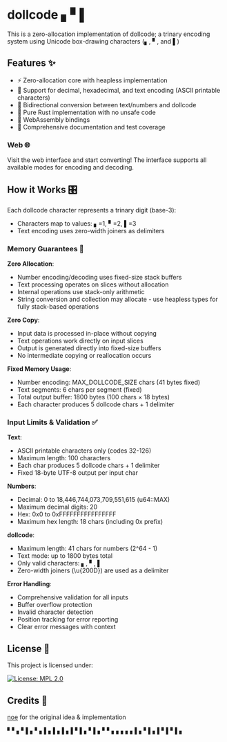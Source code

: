 # dollcode ▖▘▌

This is a zero-allocation implementation of dollcode; a trinary encoding system using Unicode box-drawing characters (▖, ▘, and ▌)

## Features ✨

* ⚡ Zero-allocation core with heapless implementation
* 🔢 Support for decimal, hexadecimal, and text encoding (ASCII printable characters)
* 🔄 Bidirectional conversion between text/numbers and dollcode
* 🦀 Pure Rust implementation with no unsafe code
* 🔗 WebAssembly bindings
* 📝 Comprehensive documentation and test coverage

### Web 🌐

Visit the web interface and start converting! The interface supports all available modes for encoding and decoding.

## How it Works 🎛️

Each dollcode character represents a trinary digit (base-3):
* Characters map to values: ▖=1, ▘=2, ▌=3
* Text encoding uses zero-width joiners as delimiters

### Memory Guarantees 🤝

**Zero Allocation**:
* Number encoding/decoding uses fixed-size stack buffers
* Text processing operates on slices without allocation
* Internal operations use stack-only arithmetic
* String conversion and collection may allocate - use heapless types for fully stack-based operations

**Zero Copy**:
* Input data is processed in-place without copying
* Text operations work directly on input slices
* Output is generated directly into fixed-size buffers
* No intermediate copying or reallocation occurs

**Fixed Memory Usage**:
* Number encoding: MAX_DOLLCODE_SIZE chars (41 bytes fixed)
* Text segments: 6 chars per segment (fixed)
* Total output buffer: 1800 bytes (100 chars × 18 bytes)
* Each character produces 5 dollcode chars + 1 delimiter

### Input Limits & Validation ✅

**Text**:
* ASCII printable characters only (codes 32-126)
* Maximum length: 100 characters
* Each char produces 5 dollcode chars + 1 delimiter
* Fixed 18-byte UTF-8 output per input char

**Numbers**:
* Decimal: 0 to 18,446,744,073,709,551,615 (u64::MAX)
* Maximum decimal digits: 20
* Hex: 0x0 to 0xFFFFFFFFFFFFFFFF
* Maximum hex length: 18 chars (including 0x prefix)

**dollcode**:
* Maximum length: 41 chars for numbers (2^64 - 1)
* Text mode: up to 1800 bytes total
* Only valid characters: ▖, ▘, ▌
* Zero-width joiners (\u{200D}) are used as a delimiter

**Error Handling**:
* Comprehensive validation for all inputs
* Buffer overflow protection
* Invalid character detection
* Position tracking for error reporting
* Clear error messages with context

## License 📄

This project is licensed under:

[![License: MPL 2.0](https://img.shields.io/badge/License-MPL%202.0-brightgreen.svg)](LICENSE)

## Credits 🙏

[noe](https://noe.sh/dollcode/) for the original idea & implementation

▘▘▖▘‍▌▖▘▖‍▌▖▌▖‍▌▖▌▘‍▌▖▘‍▌▖▘▘‍▖▖▖▖▖‍▌▖▘‍▌▖▌▘‍▌▘▌▖‍
